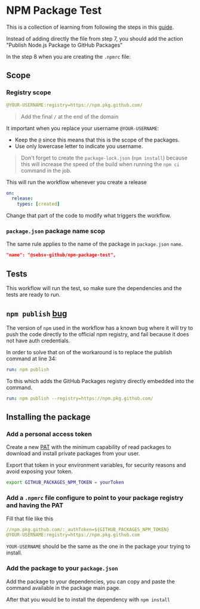 # NPM Package Test

This is a collection of learning from following the steps in this [guide](https://docs.github.com/en/packages/quickstart).

Instead of adding directly the file from step 7, you should add the action "Publish Node.js Package to GitHub Packages"

In the step 8 when you are creating the `.npmrc` file:

## Scope

### Registry scope

```yaml
@YOUR-USERNAME:registry=https://npm.pkg.github.com/
```

> Add the final `/` at the end of the domain

It important when you replace your username `@YOUR-USERNAME`:

- Keep the `@` since this means that this is the scope of the packages.
- Use only lowercase letter to indicate you username.

> Don't forget to create the `package-lock.json` (`npm install`) because this will increase the speed of the build when running the `npm ci` command in the job.

This will run the workflow whenever you create a release

```yaml
on:
  release:
    types: [created]
```

Change that part of the code to modify what triggers the workflow.

### `package.json` package name scop

The same rule applies to the name of the package in `package.json` `name`.

```json
"name": "@sebsv-github/npm-package-test",
```

## Tests

This workflow will run the test, so make sure the dependencies and the tests are ready to run.

## `npm publish` [bug](https://stackoverflow.com/questions/65945592/npm-publish-and-npm-install-fail-depending-on-npmrc-syntax-used)

The version of `npm` used in the workflow has a known bug where it will try to push the code directly to the official npm registry, and fail because it does not have auth credentials.

In order to solve that on of the workaround is to replace the publish command at line 34:

```yaml
run: npm publish
```

To this which adds the GitHub Packages registry directly embedded into the command.

```yaml
run: npm publish --registry=https://npm.pkg.github.com/
```

## Installing the package

### Add a personal access token

Create a new [PAT](https://github.com/settings/tokens) with the minimum capability of read packages to download and install private packages from your user.

Export that token in your environment variables, for security reasons and avoid exposing your token.

```sh
export GITHUB_PACKAGES_NPM_TOKEN = yourToken
```

### Add a `.npmrc` file configure to point to your package registry and having the PAT

Fill that file like this

```yaml
//npm.pkg.github.com/:_authToken=${GITHUB_PACKAGES_NPM_TOKEN}
@YOUR-USERNAME:registry=https://npm.pkg.github.com
```

`YOUR-USERNAME` should be the same as the one in the package your trying to install.

### Add the package to your `package.json`

Add the package to your dependencies, you can copy and paste the command available in the package main page.

After that you would be to install the dependency with `npm install`
